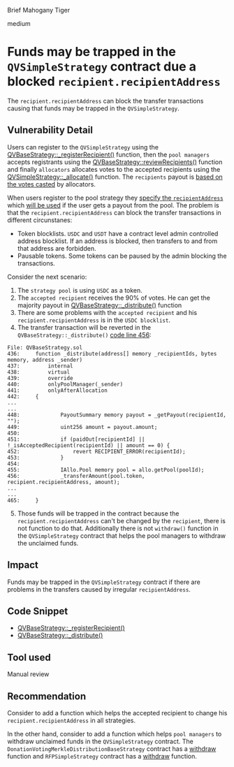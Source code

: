 Brief Mahogany Tiger

medium

# Funds may be trapped in the `QVSimpleStrategy` contract due a blocked `recipient.recipientAddress`

The `recipient.recipientAddress` can block the transfer transactions causing that funds may be trapped in the `QVSimpleStrategy`.

## Vulnerability Detail

Users can register to the `QVSimpleStrategy` using the [QVBaseStrategy::_registerRecipient()](https://github.com/sherlock-audit/2023-09-Gitcoin/blob/main/allo-v2/contracts/strategies/qv-base/QVBaseStrategy.sol#L369C14-L369C32) function, then the `pool managers` accepts registrants using the [QVBaseStrategy::reviewRecipients()](https://github.com/sherlock-audit/2023-09-Gitcoin/blob/main/allo-v2/contracts/strategies/qv-base/QVBaseStrategy.sol#L254) function and finally `allocators` allocates votes to the accepted recipients using the [QVSimpleStrategy::_allocate()](https://github.com/sherlock-audit/2023-09-Gitcoin/blob/main/allo-v2/contracts/strategies/qv-simple/QVSimpleStrategy.sol#L107) function. The `recipients` payout is [based on the votes casted](https://github.com/sherlock-audit/2023-09-Gitcoin/blob/main/allo-v2/contracts/strategies/qv-base/QVBaseStrategy.sol#L571) by allocators.

When users register to the pool strategy they [specify the `recipientAddress`](https://github.com/sherlock-audit/2023-09-Gitcoin/blob/main/allo-v2/contracts/strategies/qv-base/QVBaseStrategy.sol#L408) which [will be used](https://github.com/sherlock-audit/2023-09-Gitcoin/blob/main/allo-v2/contracts/strategies/qv-base/QVBaseStrategy.sol#L456) if the user gets a payout from the pool. The problem is that the `recipient.recipientAddress` can block the transfer transactions in different circunstanes:

- Token blocklists. `USDC` and `USDT` have a contract level admin controlled address blocklist. If an address is blocked, then transfers to and from that address are forbidden.
- Pausable tokens. Some tokens can be paused by the admin blocking the transactions.

Consider the next scenario:

1. The `strategy pool` is using `USDC` as a token.
2. The `accepted recipient` receives the 90% of votes. He can get the majority payout in [QVBaseStrategy::_distribute()](https://github.com/sherlock-audit/2023-09-Gitcoin/blob/main/allo-v2/contracts/strategies/qv-base/QVBaseStrategy.sol#L436C14-L436C25) function
3. There are some problems with the `accepted recipient` and his `recipient.recipientAddress` is in the `USDC blocklist`.
4. The transfer transaction will be reverted in the `QVBaseStrategy::_distribute()` [code line 456](https://github.com/sherlock-audit/2023-09-Gitcoin/blob/main/allo-v2/contracts/strategies/qv-base/QVBaseStrategy.sol#L456):

```solidity
File: QVBaseStrategy.sol
436:     function _distribute(address[] memory _recipientIds, bytes memory, address _sender)
437:         internal
438:         virtual
439:         override
440:         onlyPoolManager(_sender)
441:         onlyAfterAllocation
442:     {
...
...
448:             PayoutSummary memory payout = _getPayout(recipientId, "");
449:             uint256 amount = payout.amount;
450: 
451:             if (paidOut[recipientId] || !_isAcceptedRecipient(recipientId) || amount == 0) {
452:                 revert RECIPIENT_ERROR(recipientId);
453:             }
454: 
455:             IAllo.Pool memory pool = allo.getPool(poolId);
456:             _transferAmount(pool.token, recipient.recipientAddress, amount);
...
...
465:     }
```
5. Those funds will be trapped in the contract because the `recipient.recipientAddress` can't be changed by the `recipient`, there is not function to do that. Additionally there is not `withdraw()` function in the `QVSimpleStrategy` contract that helps the pool managers to withdraw the unclaimed funds.

## Impact

Funds may be trapped in the `QVSimpleStrategy` contract if there are problems in the transfers caused by irregular `recipientAddress`.

## Code Snippet

- [QVBaseStrategy::_registerRecipient()](https://github.com/sherlock-audit/2023-09-Gitcoin/blob/main/allo-v2/contracts/strategies/qv-base/QVBaseStrategy.sol#L369C14-L369C32)
- [QVBaseStrategy::_distribute()](https://github.com/sherlock-audit/2023-09-Gitcoin/blob/main/allo-v2/contracts/strategies/qv-base/QVBaseStrategy.sol#L436C14-L436C25)

## Tool used

Manual review

## Recommendation

Consider to add a function which helps the accepted recipient to change his `recipient.recipientAddress` in all strategies.

In the other hand, consider to add a function which helps `pool managers` to withdraw unclaimed funds in the `QVSimpleStrategy` contract. The `DonationVotingMerkleDistributionBaseStrategy` contract has a [withdraw](https://github.com/sherlock-audit/2023-09-Gitcoin/blob/main/allo-v2/contracts/strategies/donation-voting-merkle-base/DonationVotingMerkleDistributionBaseStrategy.sol#L394) function and `RFPSimpleStrategy` contract has a [withdraw](https://github.com/sherlock-audit/2023-09-Gitcoin/blob/main/allo-v2/contracts/strategies/rfp-simple/RFPSimpleStrategy.sol#L295) function.